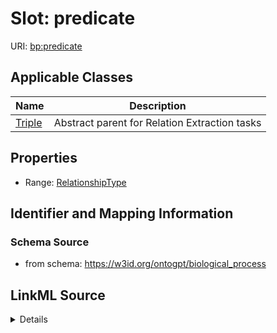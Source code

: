 # Slot: predicate

URI: [bp:predicate](http://w3id.org/ontogpt/biological-process-templatepredicate)



<!-- no inheritance hierarchy -->




## Applicable Classes

| Name | Description |
| --- | --- |
[Triple](Triple.md) | Abstract parent for Relation Extraction tasks






## Properties

* Range: [RelationshipType](RelationshipType.md)







## Identifier and Mapping Information







### Schema Source


* from schema: https://w3id.org/ontogpt/biological_process




## LinkML Source

<details>
```yaml
name: predicate
from_schema: https://w3id.org/ontogpt/biological_process
rank: 1000
alias: predicate
owner: Triple
domain_of:
- Triple
range: RelationshipType

```
</details>
